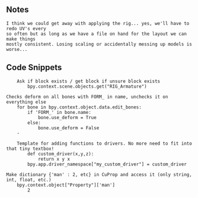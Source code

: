 Notes
----------------------------------------------------------------------------------------------------
    I think we could get away with applying the rig... yes, we'll have to redo UV's every
    so often but as long as we have a file on hand for the layout we can make things
    mostly consistent. Losing scaling or accidentally messing up models is worse...

Code Snippets
----------------------------------------------------------------------------------------------------
```
    Ask if block exists / get block if unsure block exists
        bpy.context.scene.objects.get("RIG_Armature")
```
    Checks deform on all bones with FORM_ in name, unchecks it on everything else
        for bone in bpy.context.object.data.edit_bones:
            if 'FORM_' in bone.name:
                bone.use_deform = True
            else:
                bone.use_deform = False
        -
```
    Template for adding functions to drivers. No more need to fit into that tiny textbox!
        def custom_driver(x,y,z):
            return x y x
        bpy.app.driver_namespace["my_custom_driver"] = custom_driver
```
    Make dictionary {'man' : 2, etc} in CuProp and access it (only string, int, float, etc.)
        bpy.context.object["Property"]['man'] 
            2
